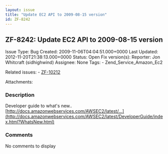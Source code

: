 ```yaml
---
layout: issue
title: "Update EC2 API to 2009-08-15 version"
id: ZF-8242
---
```


ZF-8242: Update EC2 API to 2009-08-15 version
---------------------------------------------

 Issue Type: Bug Created: 2009-11-06T04:04:51.000+0000 Last Updated: 2012-11-20T21:38:13.000+0000 Status: Open Fix version(s): 
 Reporter:  Jon Whitcraft (sidhighwind)  Assignee:  None  Tags: - Zend\_Service\_Amazon\_Ec2
 
 Related issues: - [ZF-10212](/issues/browse/ZF-10212)
 
 Attachments: 
### Description

Developer guide to what's new.. [http://docs.amazonwebservices.com/AWSEC2/latest/…](http://docs.amazonwebservices.com/AWSEC2/latest/DeveloperGuide/index.html?WhatsNew.html)

 

 

### Comments

No comments to display